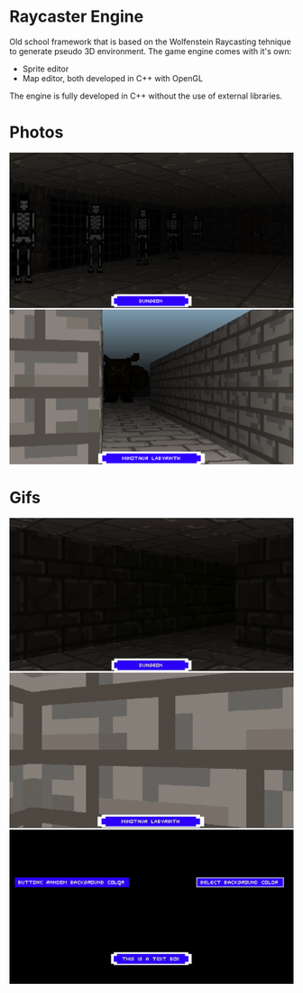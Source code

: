 # Raycaster Engine
Old school framework that is based on the Wolfenstein Raycasting tehnique to generate pseudo 3D environment. The game engine comes with it's own:
- Sprite editor
- Map editor, both developed in C++ with OpenGL

The engine is fully developed in C++ without the use of external libraries.

# Photos
![dungeon](Media/dungeon.png)
![labyrinth](Media/labyrinth.png)

# Gifs
![dungeongif](Media/dungeon.gif)
![labyrinthgif](Media/labyrinth.gif)
![ui](Media/ui.gif)
